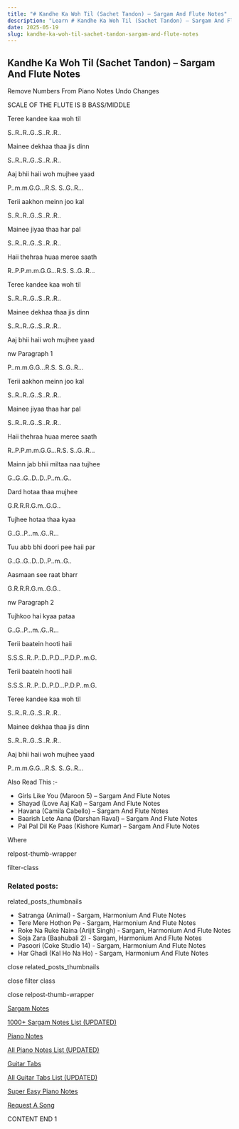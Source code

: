 ```yaml
---
title: "# Kandhe Ka Woh Til (Sachet Tandon) – Sargam And Flute Notes"
description: "Learn # Kandhe Ka Woh Til (Sachet Tandon) – Sargam And Flute Notes notes, sargam, harmonium notations and flute notes. Easy step-by-step tutorial for beginners."
date: 2025-05-19
slug: kandhe-ka-woh-til-sachet-tandon-sargam-and-flute-notes
---
```


## Kandhe Ka Woh Til (Sachet Tandon) – Sargam And Flute Notes

Remove Numbers From Piano Notes
Undo Changes

SCALE OF THE FLUTE IS B BASS/MIDDLE

Teree kandee kaa woh til

S..R..R..G..S..R..R..

Mainee dekhaa thaa jis dinn

S..R..R..G..S..R..R..

Aaj bhii haii woh mujhee yaad

P..m.m.G.G…R.S. S..G..R…

Terii aakhon meinn joo kal

S..R..R..G..S..R..R..

Mainee jiyaa thaa har pal

S..R..R..G..S..R..R..

Haii thehraa huaa meree saath

R..P.P.m.m.G.G…R.S. S..G..R…

Teree kandee kaa woh til

S..R..R..G..S..R..R..

Mainee dekhaa thaa jis dinn

S..R..R..G..S..R..R..

Aaj bhii haii woh mujhee yaad

nw Paragraph 1

P..m.m.G.G…R.S. S..G..R…

Terii aakhon meinn joo kal

S..R..R..G..S..R..R..

Mainee jiyaa thaa har pal

S..R..R..G..S..R..R..

Haii thehraa huaa meree saath

R..P.P.m.m.G.G…R.S. S..G..R…

Mainn jab bhii miltaa naa tujhee

G..G..G..D..D..P..m..G..

Dard hotaa thaa mujhee

G.R.R.R.G.m..G.G..

Tujhee hotaa thaa kyaa

G..G..P…m..G..R…

Tuu abb bhi doori pee haii par

G..G..G..D..D..P..m..G..

Aasmaan see raat bharr

G.R.R.R.G.m..G.G..

nw Paragraph 2

Tujhkoo hai kyaa pataa

G..G..P…m..G..R…

Terii baatein hooti haii

S.S.S..R..P..D..P.D…P.D.P..m.G.

Terii baatein hooti haii

S.S.S..R..P..D..P.D…P.D.P..m.G.

Teree kandee kaa woh til

S..R..R..G..S..R..R..

Mainee dekhaa thaa jis dinn

S..R..R..G..S..R..R..

Aaj bhii haii woh mujhee yaad

P..m.m.G.G…R.S. S..G..R…

Also Read This :-

* Girls Like You (Maroon 5) – Sargam And Flute Notes
* Shayad (Love Aaj Kal) – Sargam And Flute Notes
* Havana (Camila Cabello) – Sargam And Flute Notes
* Baarish Lete Aana (Darshan Raval) – Sargam And Flute Notes
* Pal Pal Dil Ke Paas (Kishore Kumar) – Sargam And Flute Notes

Where

relpost-thumb-wrapper

filter-class

### Related posts:

related_posts_thumbnails

* Satranga (Animal) - Sargam, Harmonium And Flute Notes
* Tere Mere Hothon Pe - Sargam, Harmonium And Flute Notes
* Roke Na Ruke Naina (Arijit Singh) - Sargam, Harmonium And Flute Notes
* Soja Zara (Baahubali 2) - Sargam, Harmonium And Flute Notes
* Pasoori (Coke Studio 14) - Sargam, Harmonium And Flute Notes
* Har Ghadi (Kal Ho Na Ho) - Sargam, Harmonium And Flute Notes

close related_posts_thumbnails

close filter class

close relpost-thumb-wrapper

[Sargam Notes](https://www.notationsworld.com/sargam-notes.html)

[1000+ Sargam Notes List (UPDATED)](https://www.notationsworld.com/all-songs-list-sargam-notes.html)

[Piano Notes](https://www.notationsworld.com/piano-notes.html)

[All Piano Notes List (UPDATED)](https://www.notationsworld.com/all-songs-list-piano-notes.html)

[Guitar Tabs](https://www.notationsworld.com/guitar-tabs.html)

[All Guitar Tabs List (UPDATED)](https://www.notationsworld.com/all-songs-list-guitar-tabs.html)

[Super Easy Piano Notes](https://studywall.in/)

[Request A Song](https://www.notationsworld.com/request-a-song.html)

CONTENT END 1

